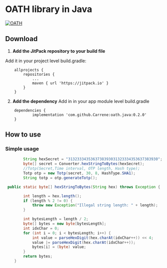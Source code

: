 
# OATH library in Java

[![OATH](https://jitpack.io/v/Carrene/oath.java.svg)](https://jitpack.io/#Carrene/oath.java)

## Download

1. **Add the JitPack repository to your build file**

 Add it in your project level build.gradle:
```
    allprojects {
        repositories {
            ...
            maven { url 'https://jitpack.io' }
        }
    }
```

2. **Add the dependency**
Add in in your app module level build.gradle
```
    dependencies {
	        implementation 'com.github.Carrene:oath.java:0.2.0'
    }
```
## How to use

### Simple usage
```JAVA
        String hexSecret = "3132333435363738393031323334353637383930";
        byte[] secret = Converter.hexStringToBytes(hexSecret);
        //Totp(Secret,Time interval, OTP length, Hash type);
        Totp otp = new Totp(secret, 30, 8, HashType.SHA1);
        String totp = otp.generateTotp();
```
```java
 public static byte[] hexStringToBytes(String hex) throws Exception {

        int length = hex.length();
        if (length % 2 != 0) {
            throw new Exception("Illegal string length: " + length);
        }

        int bytesLength = length / 2;
        byte[] bytes = new byte[bytesLength];
        int idxChar = 0;
        for (int i = 0; i < bytesLength; i++) {
            int value = parseHexDigit(hex.charAt(idxChar++)) << 4;
            value |= parseHexDigit(hex.charAt(idxChar++));
            bytes[i] = (byte) value;
        }
        return bytes;
    }
```
